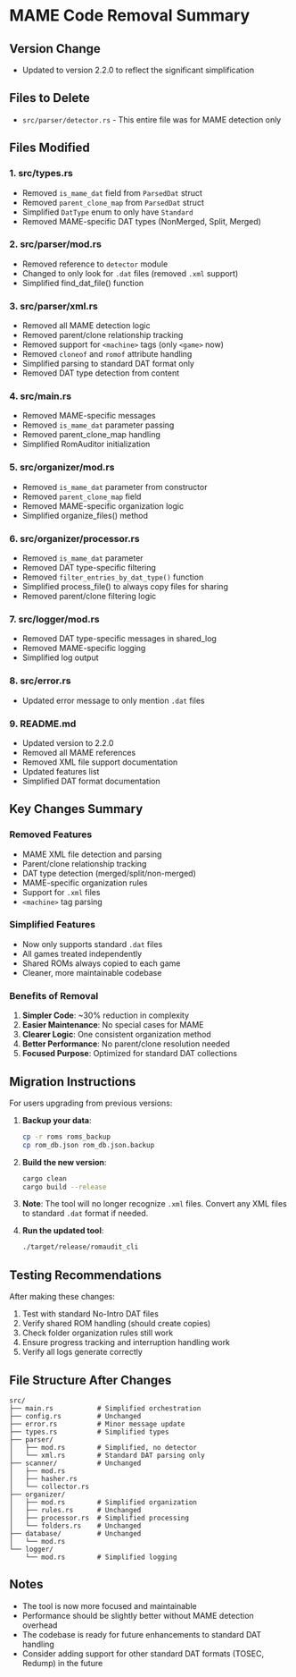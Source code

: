 # MAME Code Removal Summary

## Version Change
- Updated to version 2.2.0 to reflect the significant simplification

## Files to Delete
- `src/parser/detector.rs` - This entire file was for MAME detection only

## Files Modified

### 1. **src/types.rs**
- Removed `is_mame_dat` field from `ParsedDat` struct
- Removed `parent_clone_map` from `ParsedDat` struct
- Simplified `DatType` enum to only have `Standard`
- Removed MAME-specific DAT types (NonMerged, Split, Merged)

### 2. **src/parser/mod.rs**
- Removed reference to `detector` module
- Changed to only look for `.dat` files (removed `.xml` support)
- Simplified find_dat_file() function

### 3. **src/parser/xml.rs**
- Removed all MAME detection logic
- Removed parent/clone relationship tracking
- Removed support for `<machine>` tags (only `<game>` now)
- Removed `cloneof` and `romof` attribute handling
- Simplified parsing to standard DAT format only
- Removed DAT type detection from content

### 4. **src/main.rs**
- Removed MAME-specific messages
- Removed `is_mame_dat` parameter passing
- Removed parent_clone_map handling
- Simplified RomAuditor initialization

### 5. **src/organizer/mod.rs**
- Removed `is_mame_dat` parameter from constructor
- Removed `parent_clone_map` field
- Removed MAME-specific organization logic
- Simplified organize_files() method

### 6. **src/organizer/processor.rs**
- Removed `is_mame_dat` parameter
- Removed DAT type-specific filtering
- Removed `filter_entries_by_dat_type()` function
- Simplified process_file() to always copy files for sharing
- Removed parent/clone filtering logic

### 7. **src/logger/mod.rs**
- Removed DAT type-specific messages in shared_log
- Removed MAME-specific logging
- Simplified log output

### 8. **src/error.rs**
- Updated error message to only mention `.dat` files

### 9. **README.md**
- Updated version to 2.2.0
- Removed all MAME references
- Removed XML file support documentation
- Updated features list
- Simplified DAT format documentation

## Key Changes Summary

### Removed Features
- MAME XML file detection and parsing
- Parent/clone relationship tracking
- DAT type detection (merged/split/non-merged)
- MAME-specific organization rules
- Support for `.xml` files
- `<machine>` tag parsing

### Simplified Features
- Now only supports standard `.dat` files
- All games treated independently
- Shared ROMs always copied to each game
- Cleaner, more maintainable codebase

### Benefits of Removal
1. **Simpler Code**: ~30% reduction in complexity
2. **Easier Maintenance**: No special cases for MAME
3. **Clearer Logic**: One consistent organization method
4. **Better Performance**: No parent/clone resolution needed
5. **Focused Purpose**: Optimized for standard DAT collections

## Migration Instructions

For users upgrading from previous versions:

1. **Backup your data**:
   ```bash
   cp -r roms roms_backup
   cp rom_db.json rom_db.json.backup
   ```

2. **Build the new version**:
   ```bash
   cargo clean
   cargo build --release
   ```

3. **Note**: The tool will no longer recognize `.xml` files. Convert any XML files to standard `.dat` format if needed.

4. **Run the updated tool**:
   ```bash
   ./target/release/romaudit_cli
   ```

## Testing Recommendations

After making these changes:

1. Test with standard No-Intro DAT files
2. Verify shared ROM handling (should create copies)
3. Check folder organization rules still work
4. Ensure progress tracking and interruption handling work
5. Verify all logs generate correctly

## File Structure After Changes

```
src/
├── main.rs           # Simplified orchestration
├── config.rs         # Unchanged
├── error.rs          # Minor message update
├── types.rs          # Simplified types
├── parser/           
│   ├── mod.rs        # Simplified, no detector
│   └── xml.rs        # Standard DAT parsing only
├── scanner/          # Unchanged
│   ├── mod.rs        
│   ├── hasher.rs     
│   └── collector.rs  
├── organizer/        
│   ├── mod.rs        # Simplified organization
│   ├── rules.rs      # Unchanged
│   ├── processor.rs  # Simplified processing
│   └── folders.rs    # Unchanged
├── database/         # Unchanged
│   └── mod.rs        
└── logger/           
    └── mod.rs        # Simplified logging
```

## Notes

- The tool is now more focused and maintainable
- Performance should be slightly better without MAME detection overhead
- The codebase is ready for future enhancements to standard DAT handling
- Consider adding support for other standard DAT formats (TOSEC, Redump) in the future
